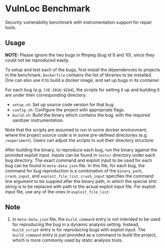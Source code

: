 # VulnLoc Benchmark

Security vulnerability benchmark with instrumentation support for repair tools.

## Usage

**NOTE:** Please ignore the two bugs in ffmpeg (bug id 9 and 10), since they could not be reproduced
easily.

To setup and test each of the bugs, first install the dependencies to projects in the benchmark.
`Dockerfile` contains the list of libraries to be installed. One can also use it to build a
docker image, and set up bugs in its container.

For each bug (e.g. `CVE-2016-9264`), the scripts for setting it up and building it are under
their corresponding directory:

- `setup.sh`: Set up source code version for that bug.
- `config.sh`: Configure the project with appropriate flags.
- `build.sh`: Build the binary which contains the bug, with the required sanitizer instrumentation.

Note that the scripts are assumed to run in some docker environment, where the project source code
is in some pre-defined directories (e.g. `/experiment`). Users can adjust the scripts to suit
their directory structure.

After building the binary, to reproduce each bug, run the binary against the provided exploit input.
Inputs can be found in `tests/` directory under each bug directory.
The exact command and exploit input to be used for each bug can be found in `meta-data.json` file.
In this file, for each bug, the command for bug reproduction is a combination of the `binary_path`, `crash_input`, and `exploit_file_list`.
`crash_input` specifies the command line argument to be suppied after the binary path, in which the special `$POC` string is to be replaced with path to the actual exploit input file.
For exploit input file, use any of the ones in `exploit_file_list`.

## Note

1. In `meta-data.json` file, the `build_command` entry is not intended to be used for reproducing the bug in a dynamic analysis setting.
Instead, `build_script` entry is for reproducing bugs with exploit input.
The `build_command` entry is just provided as a command to build the project, which is more commonly
used by static analysis tools.
